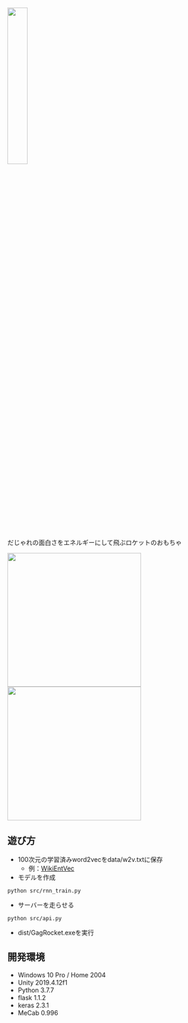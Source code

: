 # <img src="https://user-images.githubusercontent.com/55827264/98373590-d10c1780-2082-11eb-8494-c0b95e8a6e17.png" width=30%>
だじゃれの面白さをエネルギーにして飛ぶロケットのおもちゃ

<img src="https://user-images.githubusercontent.com/55827264/98374512-1c72f580-2084-11eb-9807-7b901088cafd.png" height=300>   <img src="https://user-images.githubusercontent.com/55827264/98374525-239a0380-2084-11eb-8072-6303f8beea6a.png" height=300>

## 遊び方
* 100次元の学習済みword2vecをdata/w2v.txtに保存
    * 例：[WikiEntVec](https://github.com/singletongue/WikiEntVec/releases)
* モデルを作成
``` 
python src/rnn_train.py 
```
* サーバーを走らせる
``` 
python src/api.py 
```
* dist/GagRocket.exeを実行

## 開発環境
* Windows 10 Pro / Home 2004
* Unity 2019.4.12f1
* Python 3.7.7
* flask 1.1.2
* keras 2.3.1
* MeCab 0.996
